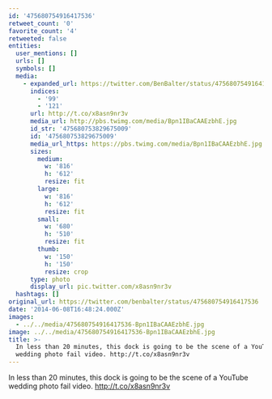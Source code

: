 ```yaml
---
id: '475680754916417536'
retweet_count: '0'
favorite_count: '4'
retweeted: false
entities:
  user_mentions: []
  urls: []
  symbols: []
  media:
    - expanded_url: https://twitter.com/BenBalter/status/475680754916417536/photo/1
      indices:
        - '99'
        - '121'
      url: http://t.co/x8asn9nr3v
      media_url: http://pbs.twimg.com/media/Bpn1IBaCAAEzbhE.jpg
      id_str: '475680753829675009'
      id: '475680753829675009'
      media_url_https: https://pbs.twimg.com/media/Bpn1IBaCAAEzbhE.jpg
      sizes:
        medium:
          w: '816'
          h: '612'
          resize: fit
        large:
          w: '816'
          h: '612'
          resize: fit
        small:
          w: '680'
          h: '510'
          resize: fit
        thumb:
          w: '150'
          h: '150'
          resize: crop
      type: photo
      display_url: pic.twitter.com/x8asn9nr3v
  hashtags: []
original_url: https://twitter.com/benbalter/status/475680754916417536
date: '2014-06-08T16:48:24.000Z'
images:
  - ../../media/475680754916417536-Bpn1IBaCAAEzbhE.jpg
image: ../../media/475680754916417536-Bpn1IBaCAAEzbhE.jpg
title: >-
  In less than 20 minutes, this dock is going to be the scene of a YouTube
  wedding photo fail video. http://t.co/x8asn9nr3v
---
```


In less than 20 minutes, this dock is going to be the scene of a YouTube wedding photo fail video. http://t.co/x8asn9nr3v